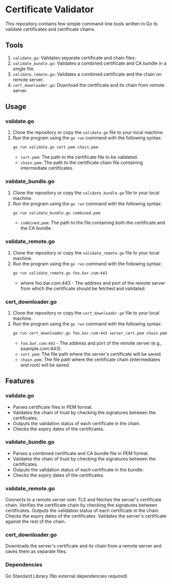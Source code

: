 # Certificate Validator

This repository contains few simple command-line tools written in Go to validate certificates and certificate chains.

## Tools

1. `validate.go`: Validates separate certificate and chain files.
2. `validate_bundle.go`: Validates a combined certificate and CA bundle in a single file.
3. `validate_remote.go`: Validates a combined certificate and the chain on remote server.
4. `cert_downloader.go`: Download the certificate and its chain from remote server.

## Usage

### validate.go

1. Clone the repository or copy the `validate.go` file to your local machine.
2. Run the program using the `go run` command with the following syntax:
   ```sh
   go run validate.go cert.pem chain.pem
   ```
   - `cert.pem`: The path to the certificate file to be validated.
   - `chain.pem`: The path to the certificate chain file containing intermediate certificates.

### validate_bundle.go

1. Clone the repository or copy the `validate_bundle.go` file to your local machine.
2. Run the program using the `go run` command with the following syntax:
   ```sh
   go run validate_bundle.go combined.pem
   ```
   - `combined.pem`: The path to the file containing both the certificate and the CA bundle.

### validate_remote.go

1. Clone the repository or copy the `validate_remote.go` file to your local machine.
2. Run the program using the `go run` command with the following syntax:
   ```sh
   go run validate_remote.go foo.bar.com:443
   ```
   - where foo.bar.com:443 - The address and port of the remote server from which the certificate should be fetched and validated.

### cert_downloader.go

1. Clone the repository or copy the `cert_downloader.go` file to your local machine.
2. Run the program using the `go run` command with the following syntax:
   ```sh
   go run cert_downloader.go foo.bar.com:443 server_cert.pem chain.pem
   ```
   - `foo.bar.com:443` - The address and port of the remote server (e.g., example.com:443).
   - `cert.pem`: The file path where the server's certificate will be saved.
   - `chain.pem`: The file path where the certificate chain (intermediates and root) will be saved.


## Features

### validate.go

- Parses certificate files in PEM format.
- Validates the chain of trust by checking the signatures between the certificates.
- Outputs the validation status of each certificate in the chain.
- Checks the expiry dates of the certificates.

### validate_bundle.go

- Parses a combined certificate and CA bundle file in PEM format.
- Validates the chain of trust by checking the signatures between the certificates.
- Outputs the validation status of each certificate in the bundle.
- Checks the expiry dates of the certificates.

### validate_remote.go
Connects to a remote server over TLS and fetches the server's certificate chain.
Verifies the certificate chain by checking the signatures between certificates.
Outputs the validation status of each certificate in the chain.
Checks the expiry dates of the certificates.
Validates the server's certificate against the rest of the chain.

### cert_downloader.go
Downloads the server's certificate and its chain from a remote server and saves them as separate files.

### Dependencies
Go Standard Library (No external dependencies required)
